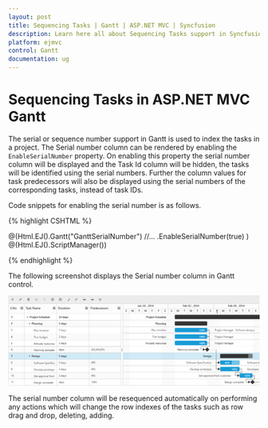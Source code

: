 ```yaml
---
layout: post
title: Sequencing Tasks | Gantt | ASP.NET MVC | Syncfusion
description: Learn here all about Sequencing Tasks support in Syncfusion Essential Studio ASP.NET MVC Gantt Control, its elements, and more.
platform: ejmvc
control: Gantt
documentation: ug
---
```


# Sequencing Tasks in ASP.NET MVC Gantt

The serial or sequence number support in Gantt is used to index the tasks in a project. The Serial number column can be rendered by enabling the `EnableSerialNumber` property. On enabling this property the serial number column will be displayed and the Task Id column will be hidden, the tasks will be identified using the serial numbers. Further the column values for task predecessors will also be displayed using the serial numbers of the corresponding tasks, instead of task IDs.

Code snippets for enabling the serial number is as follows.

{% highlight CSHTML %}

@(Html.EJ().Gantt("GanttSerialNumber")
     //...
    .EnableSerialNumber(true)
    )
@(Html.EJ().ScriptManager())

{% endhighlight %}

The following screenshot displays the Serial number column in Gantt control.

![ASPNETMVC Gantt Serial Number](Serial-Number_images/Serial_img1.png)

The serial number column will be resequenced automatically on performing any actions which will change the row indexes of the tasks such as row drag and drop, deleting, adding.
